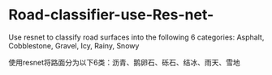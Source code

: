 # Road-classifier-use-Res-net-
Use resnet to classify road surfaces into the following 6 categories: Asphalt, Cobblestone, Gravel, Icy, Rainy, Snowy

使用resnet将路面分为以下6类：沥青、鹅卵石、砾石、结冰、雨天、雪地
